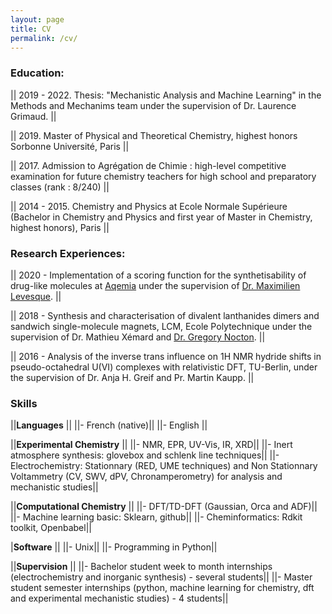 ```yaml
---
layout: page
title: CV
permalink: /cv/
---
```



### Education:

|| 2019 - 2022. Thesis: "Mechanistic Analysis and Machine Learning" in the Methods and Mechanims team under the supervision of Dr. Laurence Grimaud. ||

|| 2019.        Master of Physical and Theoretical Chemistry, highest honors Sorbonne Université, Paris ||

|| 2017.        Admission to Agrégation de Chimie : high-level competitive examination for future chemistry teachers for high school and preparatory classes (rank : 8/240) ||

|| 2014 - 2015. Chemistry and Physics at Ecole Normale Supérieure (Bachelor in Chemistry and Physics and first year of Master in Chemistry, highest honors), Paris ||


### Research Experiences:

|| 2020 - Implementation of a scoring function for the synthetisability of drug-like molecules at [Aqemia](https://www.aqemia.com/) under the supervision of [Dr. Maximilien Levesque](https://www.linkedin.com/in/maxlvsq/). ||

|| 2018 - Synthesis and characterisation of divalent lanthanides dimers and sandwich single-molecule magnets, LCM, Ecole Polytechnique under the supervision of Dr. Mathieu Xémard and [Dr. Gregory Nocton](http://www.gregory.nocton.fr/). ||

|| 2016 - Analysis of the inverse trans influence on 1H NMR hydride shifts in pseudo-octahedral U(VI) complexes with relativistic DFT, TU-Berlin, under the supervision of Dr. Anja H. Greif and Pr. Martin Kaupp. ||


### Skills

||<b>Languages</b> ||
||- French (native)||
||- English ||

||<b>Experimental Chemistry</b> ||
||- NMR, EPR, UV-Vis, IR, XRD||
||- Inert atmosphere synthesis: glovebox and schlenk line techniques||
||- Electrochemistry: Stationnary (RED, UME techniques) and Non Stationnary Voltammetry (CV, SWV, dPV, Chronamperometry) for analysis and mechanistic studies||

||<b>Computational Chemistry</b> ||
||- DFT/TD-DFT (Gaussian, Orca and ADF)||
||- Machine learning basic: Sklearn, github||
||- Cheminformatics: Rdkit toolkit, Openbabel||

|<b>Software</b> ||
||- Unix||
||- Programming in Python||

||<b>Supervision</b> ||
||- Bachelor student week to month internships (electrochemistry and inorganic synthesis) - several students||
||- Master student semester internships (python, machine learning for chemistry, dft and experimental mechanistic studies) - 4 students||

